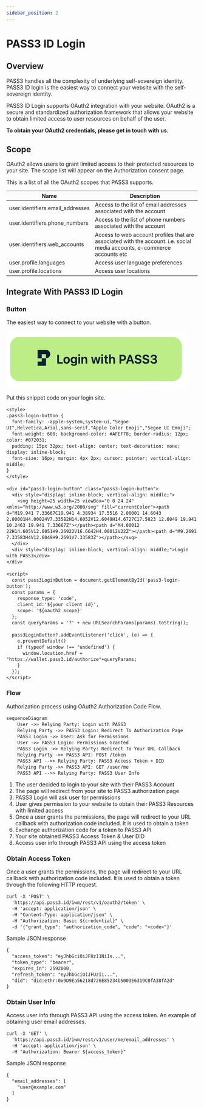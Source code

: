 ```yaml
---
sidebar_position: 2
---
```


# PASS3 ID Login

## Overview

PASS3 handles all the complexity of underlying self-sovereign identity. PASS3 ID login is the easiest way to connect your website with the self-sovereign identity.

PASS3 ID Login supports OAuth2 integration with your website. OAuth2 is a secure and standardized authorization framework that allows your website to obtain limited access to user resources on behalf of the user. 

**To obtain your OAuth2 credentials, please get in touch with us.**

## Scope

OAuth2 allows users to grant limited access to their protected resources to your site. The scope list will appear on the Authorization consent page.

This is a list of all the OAuth2 scopes that PASS3 supports.

| Name | Description |
|---|---|
| user.identifiers.email_addresses | Access to the list of email addresses associated with the account |
| user.identifiers.phone_numbers | Access to the list of phone numbers associated with the account |
| user.identifiers.web_accounts | Access to web account profiles that are associated with the account. i.e. social media accounts, e-commerce accounts etc |
| user.profile.languages | Access user language preferences |
| user.profile.locations | Access user locations |

## Integrate With PASS3 ID Login

### Button

The easiest way to connect to your website with a button.

<img src="/img/pass3-id-login-btn.png"/>

Put this snippet code on your login site.

```
<style>
.pass3-login-button {
  font-family: -apple-system,system-ui,"Segoe UI",Helvetica,Arial,sans-serif,"Apple Color Emoji","Segoe UI Emoji";
  font-weight: 600; background-color: #AFEF78; border-radius: 12px; color: #072031;
  padding: 15px 32px; text-align: center; text-decoration: none; display: inline-block;
  font-size: 16px; margin: 4px 2px; cursor: pointer; vertical-align: middle;
}
</style>

<div id="pass3-login-button" class="pass3-login-button">
  <div style="display: inline-block; vertical-align: middle;">
    <svg height=25 width=25 viewBox="0 0 24 24" xmlns="http://www.w3.org/2000/svg" fill="currentColor"><path d="M19.941 7.33667C19.941 4.38934 17.5516 2.00001 14.6043 2.00001H4.00024V7.33582H14.6052V12.6049H14.6727C17.5823 12.6049 19.941 10.2463 19.941 7.33667Z"></path><path d="M4.00012 22H14.605V12.6051H9.26922V16.6642H4.00012V22Z"></path><path d="M9.2691 7.33583H4V12.6049H9.2691V7.33583Z"></path></svg>
  </div>
  <div style="display: inline-block; vertical-align: middle;">Login with PASS3</div>
</div>

<script>  
  const pass3LoginButton = document.getElementById('pass3-login-button');
  const params = {
    response_type: 'code',
    client_id:'${your client id}',
    scope: '${oauth2 scope}'
  };
  const queryParams = '?' + new URLSearchParams(params).toString();
                 
  pass3LoginButton?.addEventListener('click', (e) => {
    e.preventDefault()
    if (typeof window !== "undefined") {
      window.location.href = "https://wallet.pass3.id/authorize"+queryParams;
    }
  });
</script>
```

### Flow

Authorization process using OAuth2 Authorization Code Flow.

```mermaid
sequenceDiagram
    User ->> Relying Party: Login with PASS3
    Relying Party ->> PASS3 Login: Redirect To Authorization Page
    PASS3 Login ->> User: Ask for Permissions
    User ->> PASS3 Login: Permissions Granted
    PASS3 Login ->> Relying Party: Redirect To Your URL Callback
    Relying Party ->> PASS3 API: POST /token
    PASS3 API -->> Relying Party: PASS3 Access Token + DID
    Relying Party ->> PASS3 API: GET /user/me
    PASS3 API -->> Relying Party: PASS3 User Info
```

1. The user decided to login to your site with their PASS3 Account
2. The page will redirect from your site to PASS3 authorization page
3. PASS3 Login will ask user for permissions
4. User gives permission to your website to obtain their PASS3 Resources with limited access
5. Once a user grants the permissions, the page will redirect to your URL callback with authorization code included. It is used to obtain a token
6. Exchange authorization code for a token to PASS3 API
7. Your site obtained PASS3 Access Token & User DID
8. Access user info through PASS3 API using the access token

### Obtain Access Token

Once a user grants the permissions, the page will redirect to your URL callback with authorization code included. It is used to obtain a token through the following HTTP request.

```
curl -X 'POST' \
  'https://api.pass3.id/iwm/rest/v1/oauth2/token' \
  -H 'accept: application/json' \
  -H "Content-Type: application/json" \
  -H "Authorization: Basic ${credential}" \
  -d '{"grant_type": "authorization_code", "code": "<code>"}'
```

Sample JSON response 

```
{
  "access_token": "eyJhbGciOiJFUzI1NiIs...",
  "token_type": "bearer",
  "expires_in": 2592000,
  "refresh_token": "eyJhbGciOiJFUzI1...",
  "did": "did:ethr:0x9D9Ea56218d726E85234b5003E6319C0fA38fA2d"
}
```

### Obtain User Info

Access user info through PASS3 API using the access token. An example of obtaining user email addresses.

```
curl -X 'GET' \
  'https://api.pass3.id/iwm/rest/v1/user/me/email_addresses' \
  -H 'accept: application/json' \
  -H "Authorization: Bearer ${access_token}"
```

Sample JSON response 

```
{
  "email_addresses": [
    "user@example.com"
  ]
}
```